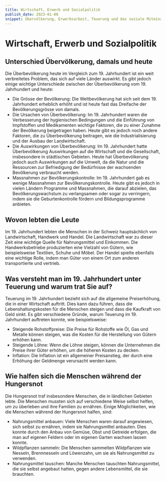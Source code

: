 ```yaml
---
title: Wirtschaft, Erwerb und Sozialpolitik
publish_date: 2023-01-08
snippet: Übervölkerung, Erwerbsarbeit, Teuerung und das soziale Miteinandersein
---
```


# Wirtschaft, Erwerb und Sozialpolitik

## Unterschied Übervölkerung, damals und heute

Die Überbevölkerung heute im Vergleich zum 19. Jahrhundert ist ein weit verbreitetes Problem, das
sich auf viele Länder auswirkt. Es gibt jedoch einige wichtige Unterschiede zwischen der
Überbevölkerung vom 19. Jahrhundert und heute:
- Die Grösse der Bevölkerung: Die Weltbevölkerung hat sich seit dem 19. Jahrhundert
erheblich erhöht und ist heute fast das Dreifache der Bevölkerungsgrösse von damals.
- Die Ursachen von Überbevölkerung: Im 19. Jahrhundert waren die Verbesserung der
hygienischen Bedingungen und die Einführung von Impfstoffen und Medikamenten wichtige
Faktoren, die zu einer Zunahme der Bevölkerung beigetragen haben. Heute gibt es jedoch
noch andere Faktoren, die zu Überbevölkerung beitragen, wie die Industrialisierung und der
Ausbau der Landwirtschaft.
- Die Auswirkungen von Überbevölkerung: Im 19. Jahrhundert hatte Überbevölkerung
Auswirkungen auf die Wirtschaft und die Gesellschaft, insbesondere in städtischen Gebieten.
Heute hat Überbevölkerung jedoch auch Auswirkungen auf die Umwelt, da die Natur und die
Ressourcen zur Befriedigung der Bedürfnisse der wachsenden Bevölkerung verbraucht
werden.
- Massnahmen zur Bevölkerungskontrolle: Im 19. Jahrhundert gab es wenige Massnahmen zur
Bevölkerungskontrolle. Heute gibt es jedoch in vielen Ländern Programme und Massnahmen,
die darauf abzielen, das Bevölkerungswachstum zu verlangsamen oder sogar zu verringern,
indem sie die Geburtenkontrolle fördern und Bildungsprogramme anbieten. 

## Wovon lebten die Leute

Im 19. Jahrhundert lebten die Menschen in der Schweiz hauptsächlich von Landwirtschaft, Handwerk
und Handel. Die Landwirtschaft war zu dieser Zeit eine wichtige Quelle für Nahrungsmittel und
Einkommen. Die Handwerksbetriebe produzierten eine Vielzahl von Gütern, wie beispielsweise
Textilien, Schuhe und Möbel. Der Handel spielte ebenfalls eine wichtige Rolle, indem man Güter von
einem Ort zum anderen transportierte und vertrieb. 

## Was versteht man im 19. Jahrhundert unter Teuerung und warum trat Sie auf? 

Teuerung im 19. Jahrhundert bezieht sich auf die allgemeine Preiserhöhung, die in einer Wirtschaft
auftritt. Dies kann dazu führen, dass die Lebenshaltungskosten für die Menschen steigen und dass
die Kaufkraft von Geld sinkt. Es gibt verschiedene Gründe, warum Teuerung im 19. Jahrhundert
auftreten konnte, wie beispielsweise:
- Steigende Rohstoffpreise: Die Preise für Rohstoffe wie Öl, Gas und Metalle können steigen, was die Kosten für die Herstellung von Gütern erhöhen kann.
- Steigende Löhne: Wenn die Löhne steigen, können die Unternehmen die Preise ihrer Güter erhöhen, um die höheren Kosten zu decken.
- Inflation: Die Inflation ist ein allgemeiner Preisanstieg, der durch eine Erhöhung der Geldmenge verursacht werden kann. 

## Wie halfen sich die Menschen während der Hungersnot

Die Hungersnot traf insbesondere Menschen, die in ländlichen Gebieten lebte. Die Menschen
mussten sich auf verschiedene Weise selbst helfen, um zu überleben und ihre Familien zu ernähren.
Einige Möglichkeiten, wie die Menschen während der Hungersnot halfen, sind:
- Nahrungsmittel anbauen: Viele Menschen waren darauf angewiesen, sich selbst zu ernähren,
indem sie Nahrungsmittel anbauten. Dies konnte durch den Anbau von Gemüse, Obst und
Getreide erfolgen, die man auf eigenen Feldern oder im eigenen Garten wachsen lassen
konnte.
- Wildpflanzen sammeln: Die Menschen sammelten Wildpflanzen wie Nesseln, Brennnesseln
und Löwenzahn, um sie als Nahrungsmittel zu verwenden.
- Nahrungsmittel tauschen: Manche Menschen tauschten Nahrungsmittel, die sie selbst
angebaut hatten, gegen andere Lebensmittel, die sie brauchten. 


